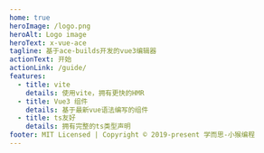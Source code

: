 ```yaml
---
home: true
heroImage: /logo.png
heroAlt: Logo image
heroText: x-vue-ace
tagline: 基于ace-builds开发的vue3编辑器
actionText: 开始
actionLink: /guide/
features:
  - title: vite
    details: 使用vite，拥有更快的HMR
  - title: Vue3 组件
    details: 基于最新vue语法编写的组件
  - title: ts友好
    details: 拥有完整的ts类型声明
footer: MIT Licensed | Copyright © 2019-present 学而思-小猴编程
---
```

